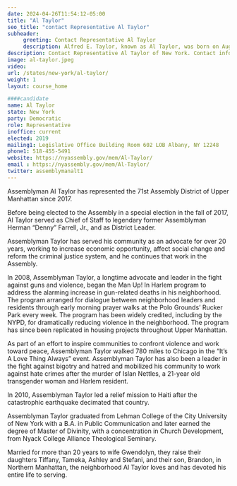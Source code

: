 ```yaml
---
date: 2024-04-26T11:54:12-05:00
title: "Al Taylor"
seo_title: "contact Representative Al Taylor"
subheader:
     greeting: Contact Representative Al Taylor
     description: Alfred E. Taylor, known as Al Taylor, was born on August 12, 1957, in New York City, New York, U.S. He is a lifelong resident of Harlem and a member of the Democratic Party. He is currently serving as a member of the New York State Assembly for the 71st district since 2017, which includes portions of Hamilton Heights, Harlem, Washington Heights, and Inwood.
description: Contact Representative Al Taylor of New York. Contact information for Al Taylor includes email address, phone number, and mailing address.
image: al-taylor.jpeg
video:
url: /states/new-york/al-taylor/
weight: 1
layout: course_home

####candidate
name: Al Taylor
state: New York
party: Democratic
role: Representative
inoffice: current
elected: 2019
mailing1: Legislative Office Building Room 602 LOB Albany, NY 12248
phone1: 518-455-5491
website: https://nyassembly.gov/mem/Al-Taylor/
email : https://nyassembly.gov/mem/Al-Taylor/
twitter: assemblymanalt1
---
```


Assemblyman Al Taylor has represented the 71st Assembly District of Upper Manhattan since 2017.

Before being elected to the Assembly in a special election in the fall of 2017, Al Taylor served as Chief of Staff to legendary former Assemblyman Herman “Denny” Farrell, Jr., and as District Leader.

Assemblyman Taylor has served his community as an advocate for over 20 years, working to increase economic opportunity, affect social change and reform the criminal justice system, and he continues that work in the Assembly.

In 2008, Assemblyman Taylor, a longtime advocate and leader in the fight against guns and violence, began the Man Up! In Harlem program to address the alarming increase in gun-related deaths in his neighborhood. The program arranged for dialogue between neighborhood leaders and residents through early morning prayer walks at the Polo Grounds’ Rucker Park every week. The program has been widely credited, including by the NYPD, for dramatically reducing violence in the neighborhood. The program has since been replicated in housing projects throughout Upper Manhattan.

As part of an effort to inspire communities to confront violence and work toward peace, Assemblyman Taylor walked 780 miles to Chicago in the “It’s A Love Thing Always” event. Assemblyman Taylor has also been a leader in the fight against bigotry and hatred and mobilized his community to work against hate crimes after the murder of Islan Nettles, a 21-year old transgender woman and Harlem resident.

In 2010, Assemblyman Taylor led a relief mission to Haiti after the catastrophic earthquake decimated that country.

Assemblyman Taylor graduated from Lehman College of the City University of New York with a B.A. in Public Communication and later earned the degree of Master of Divinity, with a concentration in Church Development, from Nyack College Alliance Theological Seminary.

Married for more than 20 years to wife Gwendolyn, they raise their daughters Tiffany, Tameka, Ashley and Stefani, and their son, Brandon, in Northern Manhattan, the neighborhood Al Taylor loves and has devoted his entire life to serving.
